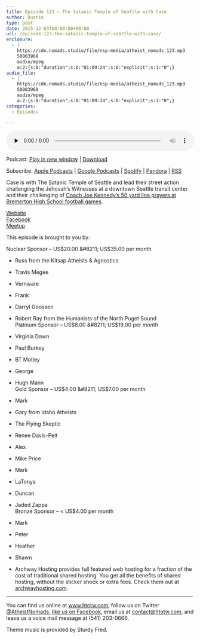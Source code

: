 ```yaml
---
title: Episode 123 – The Satanic Temple of Seattle with Case
author: Dustin
type: post
date: 2015-12-03T08:00:00+00:00
url: /episode-123-the-satanic-temple-of-seattle-with-case/
enclosure:
  - |
    https://cdn.nomads.studio/file/nsp-media/atheist_nomads_123.mp3
    50003968
    audio/mpeg
    a:2:{s:8:"duration";s:8:"01:09:24";s:8:"explicit";s:1:"0";}
audio_file:
  - |
    https://cdn.nomads.studio/file/nsp-media/atheist_nomads_123.mp3
    50003968
    audio/mpeg
    a:2:{s:8:"duration";s:8:"01:09:24";s:8:"explicit";s:1:"0";}
categories:
  - Episodes

---
```

<div itemscope itemtype="http://schema.org/AudioObject">
  <meta itemprop="name" content="Episode 123 &#8211; The Satanic Temple of Seattle with Case" />
  
  <meta itemprop="uploadDate" content="2015-12-03T01:00:00-07:00" />
  
  <meta itemprop="encodingFormat" content="audio/mpeg" />
  
  <meta itemprop="duration" content="PT1H09M24S" />
  
  <meta itemprop="description" content="Case is with The Satanic Temple of Seattle and lead their street action challenging the Jehovah's Witnesses at a downtown Seattle transit center and their challenging of Coach Joe Kennedy's 50 yard line prayers at Bremerton High School football games..." />
  
  <meta itemprop="contentUrl" content="https://dts.podtrac.com/redirect.mp3/cdn.nomads.studio/file/nsp-media/atheist_nomads_123.mp3" />
  
  <meta itemprop="contentSize" content="47.7" />
  </p> 
  
  <div class="powerpress_player" id="powerpress_player_8380">
    <audio class="wp-audio-shortcode" id="audio-5113-124" preload="none" style="width: 100%;" controls="controls"><source type="audio/mpeg" src="https://dts.podtrac.com/redirect.mp3/cdn.nomads.studio/file/nsp-media/atheist_nomads_123.mp3?_=124" /><a href="https://dts.podtrac.com/redirect.mp3/cdn.nomads.studio/file/nsp-media/atheist_nomads_123.mp3">https://dts.podtrac.com/redirect.mp3/cdn.nomads.studio/file/nsp-media/atheist_nomads_123.mp3</a></audio>
  </div>
</div>

<p class="powerpress_links powerpress_links_mp3">
  Podcast: <a href="https://dts.podtrac.com/redirect.mp3/cdn.nomads.studio/file/nsp-media/atheist_nomads_123.mp3" class="powerpress_link_pinw" target="_blank" title="Play in new window" onclick="return powerpress_pinw('https://htotw.com/?powerpress_pinw=5113-podcast');" rel="nofollow">Play in new window</a> | <a href="https://dts.podtrac.com/redirect.mp3/cdn.nomads.studio/file/nsp-media/atheist_nomads_123.mp3" class="powerpress_link_d" title="Download" rel="nofollow" download="atheist_nomads_123.mp3">Download</a>
</p>

<p class="powerpress_links powerpress_subscribe_links">
  Subscribe: <a href="https://podcasts.apple.com/us/podcast/humanists-take-on-the-world/id530050098?mt=2&ls=1" class="powerpress_link_subscribe powerpress_link_subscribe_itunes" target="_blank" title="Subscribe on Apple Podcasts" rel="nofollow">Apple Podcasts</a> | <a href="https://www.google.com/podcasts?feed=aHR0cDovL2F0aGVpc3Rub21hZHMubGlic3luLmNvbS9yc3M%3D" class="powerpress_link_subscribe powerpress_link_subscribe_googleplay" target="_blank" title="Subscribe on Google Podcasts" rel="nofollow">Google Podcasts</a> | <a href="https://open.spotify.com/show/3LzK2xZGike6Tc1GEMtMbr?si=LieN9SNuTpq96smuaUsH8A" class="powerpress_link_subscribe powerpress_link_subscribe_spotify" target="_blank" title="Subscribe on Spotify" rel="nofollow">Spotify</a> | <a href="https://www.pandora.com/podcast/atheist-nomads/PC:10122?corr=62071012&part=ug" class="powerpress_link_subscribe powerpress_link_subscribe_pandora" target="_blank" title="Subscribe on Pandora" rel="nofollow">Pandora</a> | <a href="https://htotw.com/feed/podcast/" class="powerpress_link_subscribe powerpress_link_subscribe_rss" target="_blank" title="Subscribe via RSS" rel="nofollow">RSS</a>
</p>

Case is with The Satanic Temple of Seattle and lead their street action challenging the Jehovah&#8217;s Witnesses at a downtown Seattle transit center and their challenging of <a href="http://www.seattletimes.com/seattle-news/education/jesus-chants-jeers-greet-satanists-during-bremerton-football-game/" target="_blank" rel="noopener">Coach Joe Kennedy&#8217;s 50 yard line prayers at Bremerton High School football games</a>.

<a href="http://thesatanictempleseattle.com/" target="_blank" rel="noopener">Website</a>  
<a href="https://www.facebook.com/TheSatanicTempleSeattle/" target="_blank" rel="noopener">Facebook</a>  
<a href="http://www.meetup.com/The-Satanic-Temple-of-Seattle-meetup/" target="_blank" rel="noopener">Meetup</a>

This episode is brought to you by:

Nuclear Sponsor &#8211; US$20.00 &#8211; US$35.00 per month  
* Russ from the Kitsap Atheists & Agnostics  
* Travis Megee  
* Vernware  
* Frank  
* Darryl Goossen  
* Robert Ray from the Humanists of the North Puget Sound  
Platinum Sponsor &#8211; US$8.00 &#8211; US$19.00 per month  
* Virginia Dawn  
* Paul Burkey  
* BT Motley  
* George  
* Hugh Mann  
Gold Sponsor &#8211; US$4.00 &#8211; US$7.00 per month  
* Mark  
* Gary from Idaho Atheists  
* The Flying Skeptic  
* Renee Davis-Pelt  
* Alex  
* Mike Price  
* Mark  
* LaTonya  
* Duncan  
* Jaded Zappa  
Bronze Sponsor &#8211; < US$4.00 per month  
* Mark  
* Peter  
* Heather  
* Shawn

* Archway Hosting provides full featured web hosting for a fraction of the cost of traditional shared hosting. You get all the benefits of shared hosting, without the sticker shock or extra fees. Check them out at <a href="http://archwayhosting.com/" target="_blank" rel="noopener">archwayhosting.com</a>.

<hr width="500" />

You can find us online at <a href="https://www.htotw.com/" target="_blank" rel="noopener">www.htotw.com</a>, follow us on Twitter <a href="https://twitter.com/AtheistNomads" target="_blank" rel="noopener">@AtheistNomads</a>, <a href="https://htotw.com/facebook" target="_blank" rel="noopener">like us on Facebook</a>, email us at <contact@htotw.com>, and leave us a voice mail message at (541) 203-0666.

Theme music is provided by Sturdy Fred.